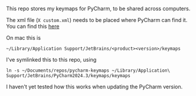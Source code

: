 This repo stores my keymaps for PyCharm, to be shared across
computers.

The xml file (`X custom.xml`) needs to be placed where PyCharm can find it.
You can find this [here](https://www.jetbrains.com/help/pycharm/configuring-keyboard-and-mouse-shortcuts.html#custom_keymap_location)

On mac this is 
```commandline
~/Library/Application Support/JetBrains/<product><version>/keymaps
```

I've symlinked this to this repo, using 
```commandline
ln -s ~/Documents/repos/pycharm-keymaps ~/Library/Application\ Support/JetBrains/PyCharm2024.3/keymaps/keymaps
```

I haven't yet tested how this works when updating the PyCharm version.